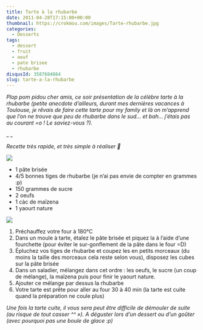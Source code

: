 ```yaml
---
title: Tarte à la rhubarbe
date: 2011-04-28T17:15:00+00:00
thumbnail: https://crokmou.com/images/Tarte-rhubarbe.jpg
categories:
  - Desserts
tags:
  - dessert
  - fruit
  - oeuf
  - pate brisee
  - rhubarbe
disqusId: 3587684864
slug: tarte-a-la-rhubarbe
---
```


_Plop pom pidou cher amis, ce soir présentation de la célèbre tarte à la rhubarbe (petite anecdote d’ailleurs, durant mes dernières vacances à Toulouse, je rêvais de faire cette tarte pour my family et là on m’apprend que l’on ne trouve que peu de rhubarbe dans le sud… et bah… j’étais pas au courant =o ! Le saviez-vous ?)._

_ _

_Recette très rapide, et très simple à réaliser 🙂_

[![](http://3.bp.blogspot.com/-ui2XYIFexSo/TabbfqjXf3I/AAAAAAAAAEg/Bv0dl1RQBuY/s320/6+%25C3%25A0+8+personnes.jpg)](http://3.bp.blogspot.com/-ui2XYIFexSo/TabbfqjXf3I/AAAAAAAAAEg/Bv0dl1RQBuY/s1600/6+%25C3%25A0+8+personnes.jpg)

*   1 pâte brisée
*   4/5 bonnes tiges de rhubarbe (je n’ai pas envie de compter en grammes :p)
*   150 grammes de sucre
*   2 oeufs
*   1 càc de maïzena
*   1 yaourt nature

[![](http://4.bp.blogspot.com/-jD2raKy-t_w/Tabb3lV3eGI/AAAAAAAAAEk/G2RYajmhinM/s320/preparation.jpg)](http://4.bp.blogspot.com/-jD2raKy-t_w/Tabb3lV3eGI/AAAAAAAAAEk/G2RYajmhinM/s1600/preparation.jpg)

1.  Préchauffez votre four à 180°C
2.  Dans un moule à tarte, étalez le pâte brisée et piquez la à l’aide d’une fourchette (pour éviter le sur-gonflement de la pâte dans le four =D)
3.  Épluchez vos tiges de rhubarbe et coupez les en petits morceaux (du moins la taille des morceaux cela reste selon vous), disposez les cubes sur la pâte brisée
4.  Dans un saladier, mélangez dans cet ordre : les oeufs, le sucre (un coup de mélange), la maïzena puis pour finir le yaourt nature.
5.  Ajouter ce mélange par dessus la rhubarbe
6.  Votre tarte est prête pour aller au four 30 à 40 min (la tarte est cuite quand la préparation ne coule plus)

_Une fois la tarte cuite, il vous sera peut être difficile de démouler de suite (au risque de tout casser ^^ »). A déguster lors d’un dessert ou d’un goûter (avec pourquoi pas une boule de glace :p)_